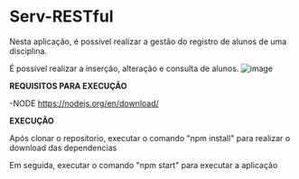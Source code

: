 # Serv-RESTful

Nesta aplicação, é possivel realizar a gestão do registro de alunos de uma disciplina. 

É possivel realizar a inserção, alteração e consulta de alunos.
![image](https://user-images.githubusercontent.com/86624625/169677314-aeb498cc-2be5-48f6-aca9-2b8bd345c61f.png)


**REQUISITOS PARA EXECUÇÃO**

-NODE https://nodejs.org/en/download/


**EXECUÇÃO**

Após clonar o repositorio, executar o comando "npm install" para realizar o download das dependencias 


Em seguida, executar o comando "npm start" para executar a aplicação
